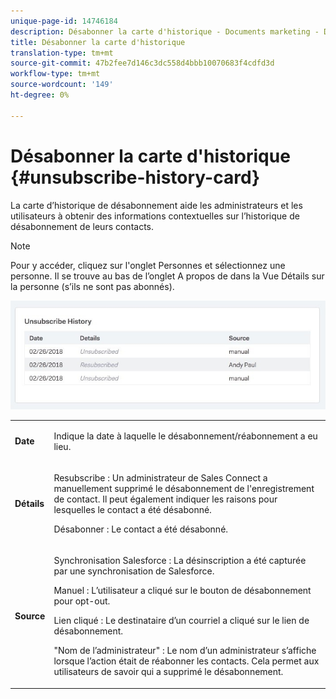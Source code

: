 ```yaml
---
unique-page-id: 14746184
description: Désabonner la carte d'historique - Documents marketing - Documentation du produit
title: Désabonner la carte d'historique
translation-type: tm+mt
source-git-commit: 47b2fee7d146c3dc558d4bbb10070683f4cdfd3d
workflow-type: tm+mt
source-wordcount: '149'
ht-degree: 0%

---
```



# Désabonner la carte d&#39;historique {#unsubscribe-history-card}

La carte d’historique de désabonnement aide les administrateurs et les utilisateurs à obtenir des informations contextuelles sur l’historique de désabonnement de leurs contacts.

>[!NOTE]
>
>Pour y accéder, cliquez sur l&#39;onglet Personnes et sélectionnez une personne. Il se trouve au bas de l’onglet A propos de dans la Vue Détails sur la personne (s’ils ne sont pas abonnés).

![](assets/1-1.jpg)

<table> 
 <colgroup> 
  <col> 
  <col> 
 </colgroup> 
 <tbody> 
  <tr> 
   <td><strong>Date</strong></td> 
   <td><p>Indique la date à laquelle le désabonnement/réabonnement a eu lieu.</p></td> 
  </tr> 
  <tr> 
   <td><strong>Détails</strong></td> 
   <td><p>Resubscribe : Un administrateur de Sales Connect a manuellement supprimé le désabonnement de l'enregistrement de contact. Il peut également indiquer les raisons pour lesquelles le contact a été désabonné.</p><p>Désabonner : Le contact a été désabonné.</p></td> 
  </tr> 
  <tr> 
   <td><strong>Source</strong></td> 
   <td><p>Synchronisation Salesforce : La désinscription a été capturée par une synchronisation de Salesforce.</p><p>Manuel : L’utilisateur a cliqué sur le bouton de désabonnement pour opt-out.</p><p>Lien cliqué : Le destinataire d’un courriel a cliqué sur le lien de désabonnement.</p><p>"Nom de l’administrateur" : Le nom d’un administrateur s’affiche lorsque l’action était de réabonner les contacts. Cela permet aux utilisateurs de savoir qui a supprimé le désabonnement.</p></td> 
  </tr> 
 </tbody> 
</table>

